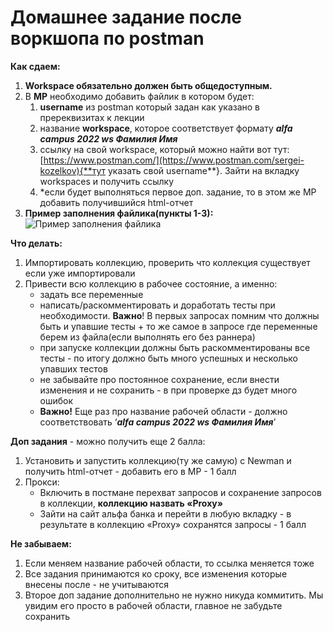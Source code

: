 # Домашнее задание после воркшопа по postman

**Как сдаем:**

1. **Workspace обязательно должен быть общедоступным.**
2. В **МР** необходимо добавить файлик в котором будет:
    1. **username** из postman который задан как указано в пререквизитах к лекции
    2. название **workspace**, которое соответствует формату ***alfa campus 2022 ws Фамилия Имя***
    3. ссылку на свой workspace, который можно найти вот тут: [https://www.postman.com/](https://www.postman.com/sergei-kozelkov){**тут указать свой username**}. Зайти на вкладку workspaces и получить ссылку
    4. *если будет выполняться первое доп. задание, то в этом же МР добавить получившийся html-отчет
5. **Пример заполнения файлика(пункты 1-3):**
![Пример заполнения файлика](https://s3.us-west-2.amazonaws.com/secure.notion-static.com/ef07128d-5b26-4548-a2d2-1b1a979356de/%D0%A1%D0%BD%D0%B8%D0%BC%D0%BE%D0%BA_%D1%8D%D0%BA%D1%80%D0%B0%D0%BD%D0%B0_2022-12-07_%D0%B2_16.11.36.png?X-Amz-Algorithm=AWS4-HMAC-SHA256&X-Amz-Content-Sha256=UNSIGNED-PAYLOAD&X-Amz-Credential=AKIAT73L2G45EIPT3X45%2F20221207%2Fus-west-2%2Fs3%2Faws4_request&X-Amz-Date=20221207T132711Z&X-Amz-Expires=86400&X-Amz-Signature=b9090aa15fcee3cf76d05cb80fd933d2d1349d09a17c56ff8353f9ccbb31c0bb&X-Amz-SignedHeaders=host&response-content-disposition=filename%3D%22%25D0%25A1%25D0%25BD%25D0%25B8%25D0%25BC%25D0%25BE%25D0%25BA%2520%25D1%258D%25D0%25BA%25D1%2580%25D0%25B0%25D0%25BD%25D0%25B0%25202022-12-07%2520%25D0%25B2%252016.11.36.png%22&x-id=GetObject)


**Что делать:**

1. Импортировать коллекцию, проверить что коллекция существует если уже импортировали
2. Привести всю коллекцию в рабочее состояние, а именно:
   - задать все переменные
   - написать/раскомментировать и доработать тесты при необходимости. **Важно**! В первых запросах помним что должны быть и упавшие тесты + то же самое в запросе где переменные берем из файла(если выполнять его без раннера)
   - при запуске коллекции должны быть раскомментированы все тесты - по итогу должно быть много успешных и несколько упавших тестов
   - не забывайте про постоянное сохранение, если внести изменения и не сохранить - в при проверке дз будет много ошибок
   - **Важно!** Еще раз про название рабочей области - должно соответствовать ‘***alfa campus 2022 ws Фамилия Имя***’

**Доп задания** - можно получить еще 2 балла:

1. Установить и запустить коллекцию(ту же самую) с Newman и получить html-отчет - добавить его в МР - 1 балл
2. Прокси:
   - Включить в постмане перехват запросов и сохранение запросов в коллекции, **коллекцию назвать «Proxy»**
   - Зайти на сайт альфа банка и перейти в любую вкладку - в результате в коллекцию «Proxy» сохранятся запросы - 1 балл

**Не забываем:**

1. Если меняем название рабочей области, то ссылка меняется тоже
2. Все задания принимаются ко сроку, все изменения которые внесены после - не учитываются
3. Второе доп задание дополнительно не нужно никуда коммитить. Мы увидим его просто в рабочей области, главное не забудьте сохранить